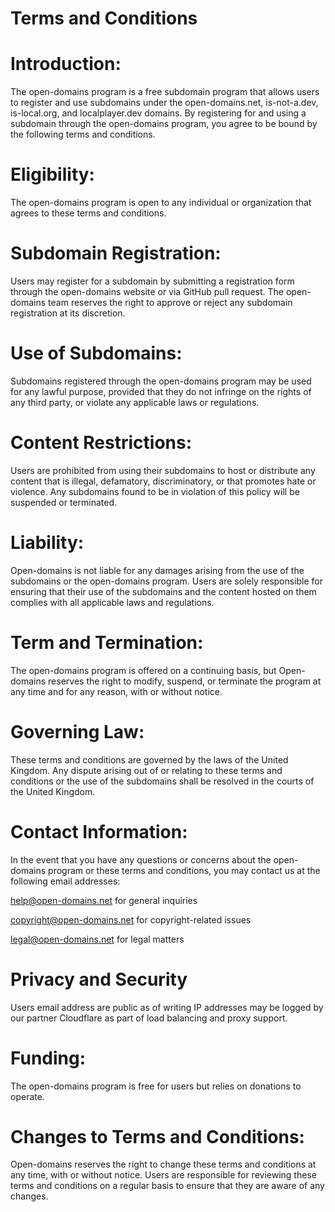 # Terms and Conditions

# Introduction:
The open-domains program is a free subdomain program that allows users to register and use subdomains under the open-domains.net, is-not-a.dev, is-local.org, and localplayer.dev domains. By registering for and using a subdomain through the open-domains program, you agree to be bound by the following terms and conditions.

# Eligibility:
The open-domains program is open to any individual or organization that agrees to these terms and conditions.

# Subdomain Registration:
Users may register for a subdomain by submitting a registration form through the open-domains website or via GitHub pull request. The open-domains team reserves the right to approve or reject any subdomain registration at its discretion.

# Use of Subdomains:
Subdomains registered through the open-domains program may be used for any lawful purpose, provided that they do not infringe on the rights of any third party, or violate any applicable laws or regulations.

# Content Restrictions:
Users are prohibited from using their subdomains to host or distribute any content that is illegal, defamatory, discriminatory, or that promotes hate or violence. Any subdomains found to be in violation of this policy will be suspended or terminated.

# Liability:
Open-domains is not liable for any damages arising from the use of the subdomains or the open-domains program. Users are solely responsible for ensuring that their use of the subdomains and the content hosted on them complies with all applicable laws and regulations.

# Term and Termination:
The open-domains program is offered on a continuing basis, but Open-domains reserves the right to modify, suspend, or terminate the program at any time and for any reason, with or without notice.

# Governing Law:
These terms and conditions are governed by the laws of the United Kingdom. Any dispute arising out of or relating to these terms and conditions or the use of the subdomains shall be resolved in the courts of the United Kingdom.

# Contact Information:
In the event that you have any questions or concerns about the open-domains program or these terms and conditions, you may contact us at the following email addresses:

help@open-domains.net for general inquiries

copyright@open-domains.net for copyright-related issues

legal@open-domains.net for legal matters

# Privacy and Security
Users email address are public as of writing
IP addresses may be logged by our partner Cloudflare as part of load balancing and proxy support.

# Funding:
The open-domains program is free for users but relies on donations to operate.

# Changes to Terms and Conditions:
Open-domains reserves the right to change these terms and conditions at any time, with or without notice. Users are responsible for reviewing these terms and conditions on a regular basis to ensure that they are aware of any changes.
